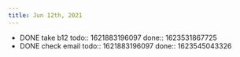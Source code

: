 ```yaml
---
title: Jun 12th, 2021
---
```


- DONE take b12
  todo:: 1621883196097
  done:: 1623531867725
- DONE check email
  todo:: 1621883196097
  done:: 1623545043326